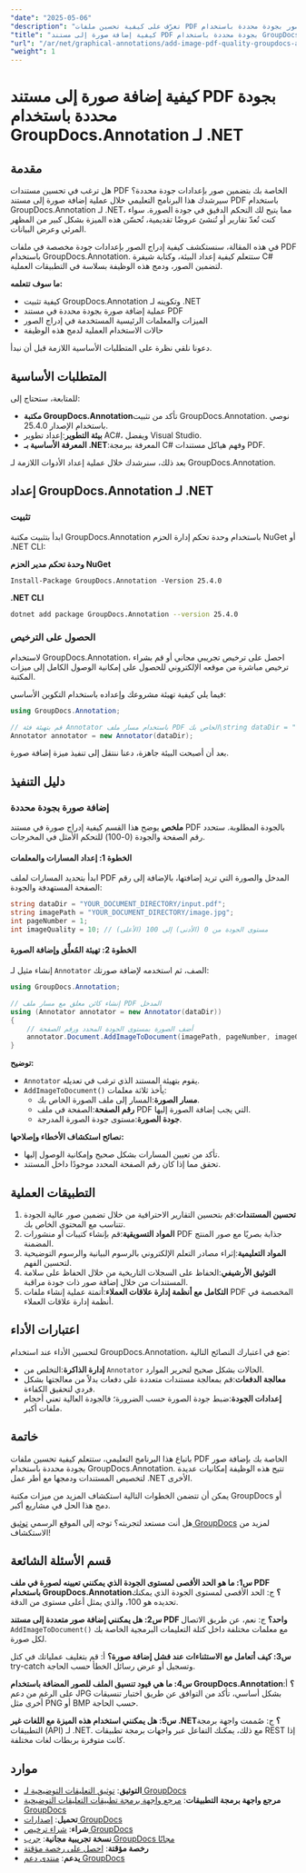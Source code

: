 ```yaml
---
"date": "2025-05-06"
"description": "تعرّف على كيفية تحسين ملفات PDF بإضافة صور بجودة محددة باستخدام GroupDocs.Annotation لـ .NET. حسّن مظهر المستندات وعرض البيانات."
"title": "كيفية إضافة صورة إلى مستند PDF بجودة محددة باستخدام GroupDocs.Annotation لـ .NET"
"url": "/ar/net/graphical-annotations/add-image-pdf-quality-groupdocs-annotation-net/"
"weight": 1
---
```


# كيفية إضافة صورة إلى مستند PDF بجودة محددة باستخدام GroupDocs.Annotation لـ .NET

## مقدمة

هل ترغب في تحسين مستندات PDF الخاصة بك بتضمين صور بإعدادات جودة محددة؟ سيرشدك هذا البرنامج التعليمي خلال عملية إضافة صورة إلى مستند PDF باستخدام GroupDocs.Annotation لـ .NET، مما يتيح لك التحكم الدقيق في جودة الصورة. سواء كنت تُعدّ تقارير أو تُنشئ عروضًا تقديمية، تُحسّن هذه الميزة بشكل كبير من المظهر المرئي وعرض البيانات.

في هذه المقالة، سنستكشف كيفية إدراج الصور بإعدادات جودة مخصصة في ملفات PDF باستخدام GroupDocs.Annotation. ستتعلم كيفية إعداد البيئة، وكتابة شيفرة C# لتضمين الصور، ودمج هذه الوظيفة بسلاسة في التطبيقات العملية.

**ما سوف تتعلمه:**
- كيفية تثبيت GroupDocs.Annotation وتكوينه لـ .NET
- عملية إضافة صورة بجودة محددة في مستند PDF
- الميزات والمعلمات الرئيسية المستخدمة في إدراج الصور
- حالات الاستخدام العملية لدمج هذه الوظيفة

دعونا نلقي نظرة على المتطلبات الأساسية اللازمة قبل أن نبدأ.

## المتطلبات الأساسية

للمتابعة، ستحتاج إلى:
- **مكتبة GroupDocs.Annotation**تأكد من تثبيت GroupDocs.Annotation. نوصي باستخدام الإصدار 25.4.0.
- **بيئة التطوير**:إعداد تطوير AC#، ويفضل Visual Studio.
- **المعرفة الأساسية بـ .NET**:المعرفة ببرمجة C# وفهم هياكل مستندات PDF.

بعد ذلك، سنرشدك خلال عملية إعداد الأدوات اللازمة لـ GroupDocs.Annotation.

## إعداد GroupDocs.Annotation لـ .NET

### تثبيت

ابدأ بتثبيت مكتبة GroupDocs.Annotation باستخدام وحدة تحكم إدارة الحزم NuGet أو .NET CLI:

**وحدة تحكم مدير الحزم NuGet**
```shell
Install-Package GroupDocs.Annotation -Version 25.4.0
```

**\.NET CLI**
```bash
dotnet add package GroupDocs.Annotation --version 25.4.0
```

### الحصول على الترخيص

لاستخدام GroupDocs.Annotation، احصل على ترخيص تجريبي مجاني أو قم بشراء ترخيص مباشرة من موقعه الإلكتروني للحصول على إمكانية الوصول الكامل إلى ميزات المكتبة.

فيما يلي كيفية تهيئة مشروعك وإعداده باستخدام التكوين الأساسي:

```csharp
using GroupDocs.Annotation;

// قم بتهيئة فئة Annotator باستخدام مسار ملف PDF الخاص بك\string dataDir = "YOUR_DOCUMENT_DIRECTORY/input.pdf";
Annotator annotator = new Annotator(dataDir);
```

بعد أن أصبحت البيئة جاهزة، دعنا ننتقل إلى تنفيذ ميزة إضافة صورة.

## دليل التنفيذ

### إضافة صورة بجودة محددة

**ملخص**
يوضح هذا القسم كيفية إدراج صورة في مستند PDF بالجودة المطلوبة. ستحدد رقم الصفحة والجودة (0-100) للتحكم الأمثل في المخرجات.

#### الخطوة 1: إعداد المسارات والمعلمات
ابدأ بتحديد المسارات لملف PDF المدخل والصورة التي تريد إضافتها، بالإضافة إلى رقم الصفحة المستهدفة والجودة:

```csharp
string dataDir = "YOUR_DOCUMENT_DIRECTORY/input.pdf";
string imagePath = "YOUR_DOCUMENT_DIRECTORY/image.jpg";
int pageNumber = 1;
int imageQuality = 10; // مستوى الجودة من 0 (الأدنى) إلى 100 (الأعلى)
```

#### الخطوة 2: تهيئة المُعلِّق وإضافة الصورة
إنشاء مثيل لـ `Annotator` الصف، ثم استخدمه لإضافة صورتك:

```csharp
using GroupDocs.Annotation;

// إنشاء كائن معلق مع مسار ملف PDF المدخل
using (Annotator annotator = new Annotator(dataDir))
{
    // أضف الصورة بمستوى الجودة المحدد ورقم الصفحة
    annotator.Document.AddImageToDocument(imagePath, pageNumber, imageQuality);
}
```

**توضيح:**
- `Annotator` يقوم بتهيئة المستند الذي ترغب في تعديله.
- `AddImageToDocument()` يأخذ ثلاثة معلمات:
  - **مسار الصورة**:المسار إلى ملف الصورة الخاص بك.
  - **رقم الصفحة**:الصفحة في ملف PDF التي يجب إضافة الصورة إليها.
  - **جودة الصورة**:مستوى جودة الصورة المدرجة.

**نصائح استكشاف الأخطاء وإصلاحها:**
- تأكد من تعيين المسارات بشكل صحيح وإمكانية الوصول إليها.
- تحقق مما إذا كان رقم الصفحة المحدد موجودًا داخل المستند.

## التطبيقات العملية
1. **تحسين المستندات**:قم بتحسين التقارير الاحترافية من خلال تضمين صور عالية الجودة تتناسب مع المحتوى الخاص بك.
2. **المواد التسويقية**:قم بإنشاء كتيبات أو منشورات PDF جذابة بصريًا مع صور المنتج المضمنة.
3. **المواد التعليمية**:إثراء مصادر التعلم الإلكتروني بالرسوم البيانية والرسوم التوضيحية لتحسين الفهم.
4. **التوثيق الأرشيفي**:الحفاظ على السجلات التاريخية من خلال الحفاظ على سلامة المستندات من خلال إضافة صور ذات جودة مراقبة.
5. **التكامل مع أنظمة إدارة علاقات العملاء**:أتمتة عملية إنشاء ملفات PDF المخصصة في أنظمة إدارة علاقات العملاء.

## اعتبارات الأداء
لتحسين الأداء عند استخدام GroupDocs.Annotation، ضع في اعتبارك النصائح التالية:
- **إدارة الذاكرة**:التخلص من `Annotator` الحالات بشكل صحيح لتحرير الموارد.
- **معالجة الدفعات**:قم بمعالجة مستندات متعددة على دفعات بدلاً من معالجتها بشكل فردي لتحقيق الكفاءة.
- **إعدادات الجودة**:ضبط جودة الصورة حسب الضرورة؛ فالجودة العالية تعني أحجام ملفات أكبر.

## خاتمة
باتباع هذا البرنامج التعليمي، ستتعلم كيفية تحسين ملفات PDF الخاصة بك بإضافة صور بجودة محددة باستخدام GroupDocs.Annotation. تتيح هذه الوظيفة إمكانيات عديدة لتخصيص المستندات ودمجها مع أطر عمل .NET الأخرى.

يمكن أن تتضمن الخطوات التالية استكشاف المزيد من ميزات مكتبة GroupDocs أو دمج هذا الحل في مشاريع أكبر.

هل أنت مستعد لتجربته؟ توجه إلى الموقع الرسمي [توثيق GroupDocs](https://docs.groupdocs.com/annotation/net/) لمزيد من الاستكشاف!

## قسم الأسئلة الشائعة
**س1: ما هو الحد الأقصى لمستوى الجودة الذي يمكنني تعيينه لصورة في ملف PDF باستخدام GroupDocs.Annotation؟**
ج: الحد الأقصى لمستوى الجودة الذي يمكنك تحديده هو 100، والذي يمثل أعلى مستوى من الدقة.

**س2: هل يمكنني إضافة صور متعددة إلى مستند PDF واحد؟**
ج: نعم، عن طريق الاتصال `AddImageToDocument()` مع معلمات مختلفة داخل كتلة التعليمات البرمجية الخاصة بك لكل صورة.

**س3: كيف أتعامل مع الاستثناءات عند فشل إضافة صورة؟**
أ: قم بتغليف عملياتك في كتل try-catch وتسجيل أو عرض رسائل الخطأ حسب الحاجة.

**س4: ما هي قيود تنسيق الملف للصور المضافة باستخدام GroupDocs.Annotation؟**
أ: على الرغم من دعم JPG بشكل أساسي، تأكد من التوافق عن طريق اختبار تنسيقات أخرى مثل PNG أو BMP حسب الحاجة.

**س5: هل يمكنني استخدام هذه الميزة مع اللغات غير .NET؟**
ج: صُممت واجهة برمجة التطبيقات (API) لـ .NET. مع ذلك، يمكنك التفاعل عبر واجهات برمجة تطبيقات REST إذا كانت متوفرة بربطات لغات مختلفة.

## موارد
- **التوثيق**: [توثيق التعليقات التوضيحية لـ GroupDocs](https://docs.groupdocs.com/annotation/net/)
- **مرجع واجهة برمجة التطبيقات**: [مرجع واجهة برمجة تطبيقات التعليقات التوضيحية GroupDocs](https://reference.groupdocs.com/annotation/net/)
- **تحميل**: [إصدارات GroupDocs](https://releases.groupdocs.com/annotation/net/)
- **شراء**: [شراء ترخيص GroupDocs](https://purchase.groupdocs.com/buy)
- **نسخة تجريبية مجانية**: [جرب GroupDocs مجانًا](https://releases.groupdocs.com/annotation/net/)
- **رخصة مؤقتة**: [احصل على رخصة مؤقتة](https://purchase.groupdocs.com/temporary-license/)
- **يدعم**: [منتدى دعم GroupDocs](https://forum.groupdocs.com/c/annotation/)